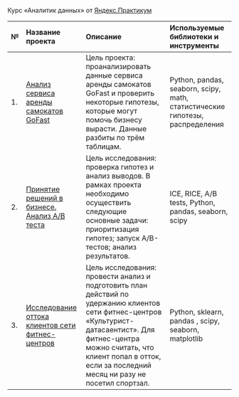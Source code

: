 
Курс «Аналитик данных» от [Яндекс.Практикум](https://practicum.yandex.ru/data-analyst/)


| №  | **Название проекта** | **Описание** | **Используемые библиотеки и инструменты** |
|:-- |:---------------- | :------------------- | :----------- |
| 1. | [Анализ сервиса аренды самокатов GoFast]([https://github.com/](https://github.com/Oleg-VP/Yandex_practicum/blob/main/telecome/Проект%20аренда%20самокатов%20GoFasst_Final_last.ipynb)) | Цель проекта: проанализировать данные сервиса аренды самокатов GoFast и проверить некоторые гипотезы, которые могут помочь бизнесу вырасти. Данные разбиты по трём таблицам. | Python, pandas, seaborn, scipy, math, статистические гипотезы, распределения |
| 2. | [Принятие решений в бизнесе. Анализ A/B теста](https://github.com/) | Цель исследования: проверка гипотез и анализ выводов. В рамках проекта необходимо осуществить следующие основные задачи: приоритизация гипотез; запуск A/B-тестов; анализ результатов. | ICE, RICE, A/B tests, Python, pandas, seaborn, scipy |
| 3. | [Исследование оттока клиентов сети фитнес-центров](https://github.com/) | Цель исследования: провести анализ и подготовить план действий по удержанию клиентов сети фитнес-центров «Культурист-датасаентист». Для фитнес-центра можно считать, что клиент попал в отток, если за последний месяц ни разу не посетил спортзал. | Python, sklearn, pandas , scipy, seaborn, matplotlib |
